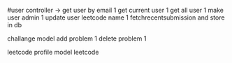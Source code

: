 

#user controller ->
get user by email  1
get current user    1
get all user         1
make user admin     1
update user leetcode name 1
fetchrecentsubmission and store in db 

challange model 
add problem         1
delete problem      1

leetcode profile model 
leetcode 




